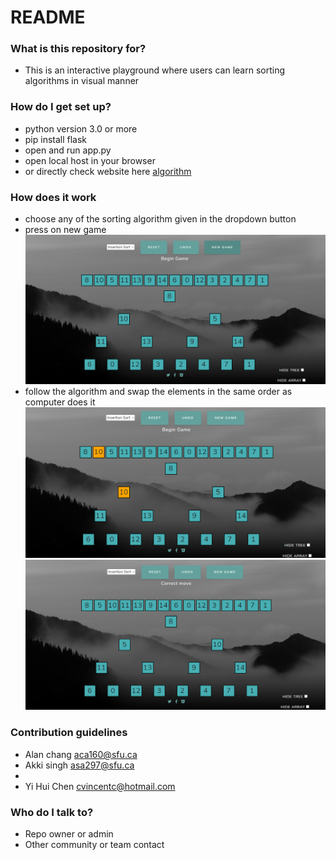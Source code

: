 # README #



### What is this repository for? ###

* This is an interactive playground where users can learn sorting algorithms in visual manner
### How do I get set up? ###

* python version 3.0 or more
*  pip install flask 
* open and run  app.py
* open local host in your browser
*  or directly check website here [algorithm](https://petal-wood-mercury.glitch.me)

### How does it work ###

* choose any of the sorting algorithm given in the dropdown button
* press on new game 
 ![](starting_page.png)
* follow the algorithm and swap the elements in the same order as computer does it 
 ![](part1.png)
 ![](stage_2.png)


### Contribution guidelines ###
* Alan chang aca160@sfu.ca
* Akki singh asa297@sfu.ca
* 
* Yi Hui Chen cvincentc@hotmail.com
### Who do I talk to? ###

* Repo owner or admin
* Other community or team contact